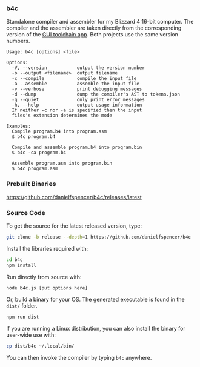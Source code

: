 ### b4c
Standalone compiler and assembler for my Blizzard 4 16-bit computer. The compiler and the assembler are taken directly
from the corresponding version of the [GUI toolchain app](https://github.com/danielfspencer/blizzard-4/). Both projects
use the same version numbers.

```
Usage: b4c [options] <file>

Options:
  -V, --version           output the version number
  -o --output <filename>  output filename
  -c --compile            compile the input file
  -a --assemble           assemble the input file
  -v --verbose            print debugging messages
  -d --dump               dump the compiler's AST to tokens.json
  -q --quiet              only print error messages
  -h, --help              output usage information
  If neither -c nor -a is specified then the input
  files's extension determines the mode

Examples:
  Compile program.b4 into program.asm
  $ b4c program.b4

  Compile and assemble program.b4 into program.bin
  $ b4c -ca program.b4

  Assemble program.asm into program.bin
  $ b4c program.asm
```

### Prebuilt Binaries
https://github.com/danielfspencer/b4c/releases/latest

### Source Code
To get the source for the latest released version, type:

```bash
git clone -b release --depth=1 https://github.com/danielfspencer/b4c
```

Install the libraries required with:
```bash
cd b4c
npm install
```

Run directly from source with:
```bash
node b4c.js [put options here]
```

Or, build a binary for your OS. The generated executable is found in the ```dist/``` folder.
```bash
npm run dist
```

If you are running a Linux distribution, you can also install the binary for user-wide use with:
```bash
cp dist/b4c ~/.local/bin/
```

You can then invoke the compiler by typing ```b4c``` anywhere.
